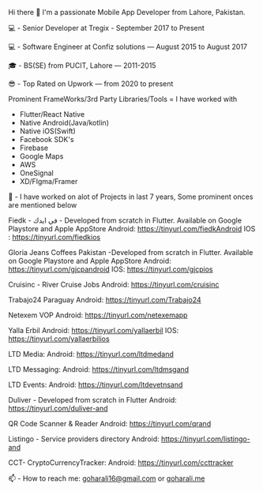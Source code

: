 Hi there 👋
I'm a passionate Mobile App Developer from Lahore, Pakistan.

💻 - Senior Developer at Tregix - September 2017 to Present

💻 - Software Engineer at Confiz solutions — August 2015 to August 2017

🎓 - BS(SE) from PUCIT, Lahore — 2011-2015

😎 - Top Rated on Upwork — from 2020 to present

Prominent FrameWorks/3rd Party Libraries/Tools = I have worked with
- Flutter/React Native
- Native Android(Java/kotlin)
- Native iOS(Swift)
- Facebook SDK's
- Firebase
- Google Maps
- AWS 
- OneSignal
- XD/FIgma/Framer

👷‍ - I have worked on alot of Projects in last 7 years, Some prominent onces are mentioned below

Fiedk - في ايدك - Developed from scratch in Flutter. Available on Google Playstore and Apple AppStore
Android: https://tinyurl.com/fiedkAndroid
IOS : https://tinyurl.com/fiedkios

Gloria Jeans Coffees Pakistan -Developed from scratch in Flutter. Available on Google Playstore and Apple AppStore
Android: https://tinyurl.com/gjcpandroid
IOS: https://tinyurl.com/gjcpios

Cruisinc - River Cruise Jobs
Android: https://tinyurl.com/cruisinc

Trabajo24 Paraguay
Android: https://tinyurl.com/Trabajo24

Netexem VOP
Android: https://tinyurl.com/netexemapp

Yalla Erbil
Android: https://tinyurl.com/yallaerbil
IOS: https://tinyurl.com/yallaerbilios

LTD Media: 
Android: https://tinyurl.com/ltdmedand

LTD Messaging: 
Android: https://tinyurl.com/ltdmsgand

LTD Events: 
Android: https://tinyurl.com/ltdevetnsand

Duliver - Developed from scratch in Flutter
Android: https://tinyurl.com/duliver-and

QR Code Scanner & Reader 
Android: https://tinyurl.com/qrand

Listingo - Service providers directory 
Android: https://tinyurl.com/listingo-and

CCT- CryptoCurrencyTracker: 
Android: https://tinyurl.com/ccttracker


📫 - How to reach me: goharali16@gmail.com or [goharali.me](http://goharali.me/)
